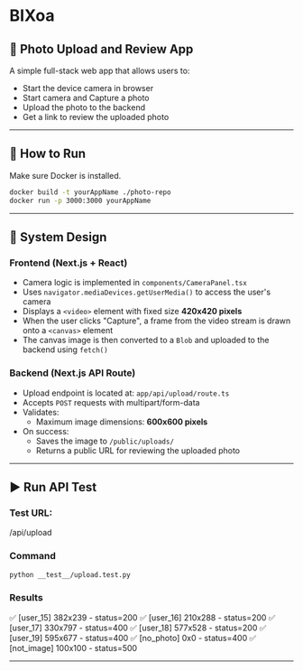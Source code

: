 # BIXoa
## 📸 Photo Upload and Review App

A simple full-stack web app that allows users to:

- Start the device camera in browser
- Start camera and Capture a photo
- Upload the photo to the backend
- Get a link to review the uploaded photo
  
---

## 🚀 How to Run

Make sure Docker is installed.

```bash
docker build -t yourAppName ./photo-repo
docker run -p 3000:3000 yourAppName
```

---

## 🧩 System Design

### Frontend (Next.js + React)

- Camera logic is implemented in `components/CameraPanel.tsx`
- Uses `navigator.mediaDevices.getUserMedia()` to access the user's camera
- Displays a `<video>` element with fixed size **420x420 pixels**
- When the user clicks "Capture", a frame from the video stream is drawn onto a `<canvas>` element
- The canvas image is then converted to a `Blob` and uploaded to the backend using `fetch()`

### Backend (Next.js API Route)

- Upload endpoint is located at: `app/api/upload/route.ts`
- Accepts `POST` requests with multipart/form-data
- Validates:
  - Maximum image dimensions: **600x600 pixels**
- On success:
  - Saves the image to `/public/uploads/`
  - Returns a public URL for reviewing the uploaded photo

---

## ▶️ Run API Test

### Test URL:
/api/upload

### Command
```bash
python __test__/upload.test.py
```
### Results
✅ [user_15] 382x239 - status=200
✅ [user_16] 210x288 - status=200
✅ [user_17] 330x797 - status=400
✅ [user_18] 577x528 - status=200
✅ [user_19] 595x677 - status=400
✅ [no_photo] 0x0 - status=400
✅ [not_image] 100x100 - status=500

---








